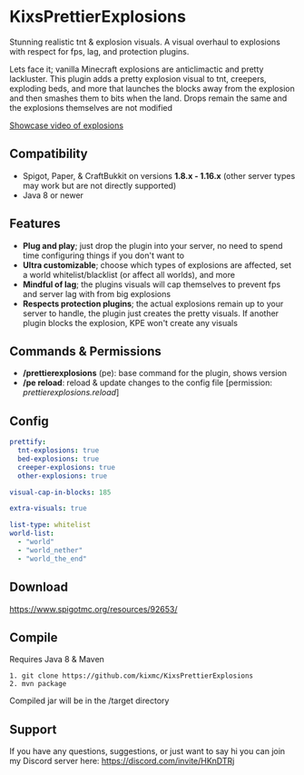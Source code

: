 # KixsPrettierExplosions
Stunning realistic tnt &amp; explosion visuals. A visual overhaul to explosions with respect for fps, lag, and protection plugins.

Lets face it; vanilla Minecraft explosions are anticlimactic and pretty lackluster. This plugin adds a pretty explosion visual to tnt, creepers, exploding beds, and more that launches the blocks away from the explosion and then smashes them to bits when the land. Drops remain the same and the explosions themselves are not modified

[Showcase video of explosions](https://www.youtube.com/watch?v=rlUwBiCRnag)

## Compatibility
* Spigot, Paper, & CraftBukkit on versions **1.8.x - 1.16.x** (other server types may work but are not directly supported)
* Java 8 or newer

## Features
* **Plug and play**; just drop the plugin into your server, no need to spend time configuring things if you don't want to
* **Ultra customizable**; choose which types of explosions are affected, set a world whitelist/blacklist (or affect all worlds), and more
* **Mindful of lag**; the plugins visuals will cap themselves to prevent fps and server lag with from big explosions
* **Respects protection plugins**; the actual explosions remain up to your server to handle, the plugin just creates the pretty visuals. If another plugin blocks the explosion, KPE won't create any visuals


## Commands & Permissions
- **/prettierexplosions** (pe): base command for the plugin, shows version
- **/pe reload**: reload & update changes to the config file [permission: *prettierexplosions.reload*]


## Config
```yaml
prettify:
  tnt-explosions: true
  bed-explosions: true
  creeper-explosions: true
  other-explosions: true

visual-cap-in-blocks: 185

extra-visuals: true

list-type: whitelist
world-list:
  - "world"
  - "world_nether"
  - "world_the_end"
```

## Download
https://www.spigotmc.org/resources/92653/

## Compile
Requires Java 8 & Maven
```
1. git clone https://github.com/kixmc/KixsPrettierExplosions
2. mvn package
```
Compiled jar will be in the /target directory

## Support
If you have any questions, suggestions, or just want to say hi you can join my Discord server here: https://discord.com/invite/HKnDTRj

